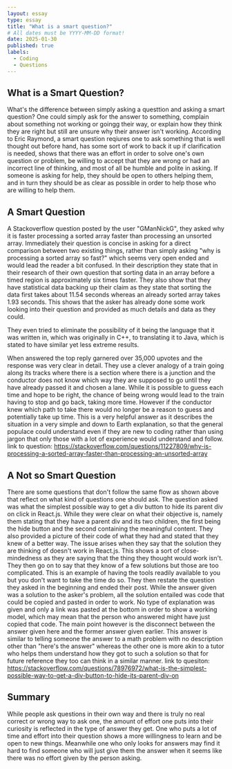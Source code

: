 ```yaml
---
layout: essay
type: essay
title: "What is a smart question?"
# All dates must be YYYY-MM-DD format!
date: 2025-01-30
published: true
labels:
  - Coding
  - Questions
---
```




## What is a Smart Question?

What's the difference between simply asking a questtion and asking a smart question? One could simply ask for the answer to something, complain about something not working or goingg their way, or explain how they think they are right but still are unsure why their answer isn't working. According to Eric Raymond, a smart question reqiures one to ask something that is well thought out before hand, has some sort of work to back it up if clarification is needed, shows that there was an effort in order to solve one's own question or problem, be willing to accept that they are wrong or had an incorrect line of thinking, and most of all be humble and polite in asking. If someone is asking for help, they should be open to others helping them, and in turn they should be as clear as possible in order to help those who are willing to help them.

## A Smart Question

A Stackoverflow question posted by the user "GManNickG", they asked why it is faster processing a sorted array faster than processing an unsorted array. Immediately their question is concise in asking for a direct comparison between two existing things, rather than simply asking "why is processing a sorted array so fast?" which seems very open ended and would lead the reader a bit confused. In their description they state that in their research of their own question that sorting data in an array before a timed region is approximately six times faster. They also show that they have statistical data backing up their claim as they state that sorting the data first takes about 11.54 seconds whereas an already sorted array takes 1.93 seconds. This shows that the asker has already done some work looking into their question and provided as much details and data as they could. 


They even tried to eliminate the possibility of it being the language that it was written in, which was originally in C++, to translating it to Java, which is stated to have similar yet less extreme results. 


When answered the top reply garnered over 35,000 upvotes and the response was very clear in detail. They use a clever analogy of a train going along its tracks where there is a section where there is a junction and the conductor does not know which way they are supposed to go until they have already passed it and chosen a lane. While it is possible to guess each time and hope to be right, the chance of being wrong would lead to the train having to stop and go back, taking more time. However if the conductor knew which path to take there would no longer be a reason to guess and potentially take up time. This is a very helpful answer as it describes the situation in a very simple and down to Earth explanation, so that the general populace could understand even if they are new to coding rather than using jargon that only those with a lot of experience would understand and follow.
link to question: https://stackoverflow.com/questions/11227809/why-is-processing-a-sorted-array-faster-than-processing-an-unsorted-array 

## A Not so Smart Question

There are some questions that don't follow the same flow as shown above that reflect on what kind of questions one should ask. The question asked was what the simplest possible way to get a div button to hide its parent div on click in React.js. While they were clear on what their objective is, namely them stating that they have a parent div and its two children, the first being the hide button and the second containing the meaningful content. They also provided a picture of their code of what they had and stated that they knew of a better way. The issue arises when they say that the solution they are thinking of doesn't work in React.js. This shows a sort of close-mindedness as they are saying that the thing they thought would work isn't. They then go on to say that they know of a few solutions but those are too complicated. This is an example of having the tools readily available to you but you don't want to take the time do so. They then restate the question they asked in the beginning and ended their post. While the answer given was a solution to the asker's problem, all the solution entailed was code that could be copied and pasted in order to work. No type of explanation was given and only a link was pasted at the bottom in order to show a working model, which may mean that the person who answered might have just copied that code. The main point however is the disconnect between the answer given here and the former answer given earlier. This answer is similar to telling someone the answer to a math problem with no description other than "here's the answer" whereas the other one is more akin to a tutor who helps them understand how they got to such a solution so that for future reference they too can think in a similar manner.
link to quesiton: https://stackoverflow.com/questions/78976972/what-is-the-simplest-possible-way-to-get-a-div-button-to-hide-its-parent-div-on

## Summary

While people ask questions in their own way and there is truly no real correct or wrong way to ask one, the amount of effort one puts into their curiosity is reflected in the type of answer they get. One who puts a lot of time and effort into their question shows a more willingness to learn and be open to new things. Meanwhile one who only looks for answers may find it hard to find someone who will just give them the answer when it seems like there was no effort given by the person asking.
